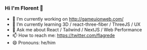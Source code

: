 ### Hi I'm Florent 👋

- 🔭 I’m currently working on http://gameuionweb.com/ 
- 🌱 I’m currently learning 3D / react-three-fiber / ThreeJS / UX
- 💬 Ask me about React / Tailwind / NextJS / Web Performance
- 📫 How to reach me: https://twitter.com/flagrede
- 😄 Pronouns: he/him
